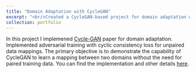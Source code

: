 ```yaml
---
title: "Domain Adaptation with CycleGAN"
excerpt: "<br/>Created a CycleGAN-based project for domain adaptation with adversarial training.<img src='../images/portfolio/cg.png' style='width:50%;'>"
collection: portfolio
---
```




In this project I implemened [Cycle-GAN](https://arxiv.org/pdf/1703.10593) paper for domain adaptation. Implemented adversarial training with cyclic consistency loss for unpaired data mappings.
The primary objective is to demonstrate the capability of CycleGAN to learn a mapping between two domains without the need for paired training data. You can find the implementation and other details [here](https://github.com/jasmeetsingh-028/Domain-Adaptation-using-Cycle-GAN-).